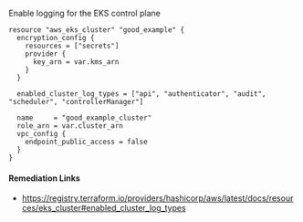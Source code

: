 
Enable logging for the EKS control plane

```hcl
resource "aws_eks_cluster" "good_example" {
  encryption_config {
    resources = ["secrets"]
    provider {
      key_arn = var.kms_arn
    }
  }

  enabled_cluster_log_types = ["api", "authenticator", "audit", "scheduler", "controllerManager"]

  name     = "good_example_cluster"
  role_arn = var.cluster_arn
  vpc_config {
    endpoint_public_access = false
  }
}
```

#### Remediation Links
 - https://registry.terraform.io/providers/hashicorp/aws/latest/docs/resources/eks_cluster#enabled_cluster_log_types

